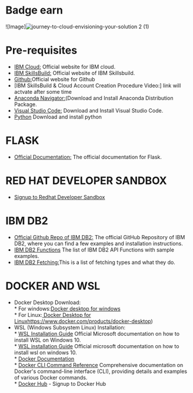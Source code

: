 
# Badge earn<br>
![Image]![journey-to-cloud-envisioning-your-solution 2 (1)](https://github.com/mayankgkv/IBMRedhat/assets/29403568/349957f6-9ec9-424a-ab90-8587a90147f5)



# Pre-requisites
* [IBM Cloud:](https://cloud.ibm.com/login) Official website for IBM cloud.<br>
* [IBM SkillsBuild:](https://www.ibm.com/academic/home) Official website of IBM Skillsbuild.<br>
* [Github:](https://github.com/)Official website for Github<br>
* [IBM SkillsBuild & Cloud Account Creation Procedure Video:] link will actvate after some time<br>
* [Anaconda Navigator:](https://www.anaconda.com/download)(Download and Install Anaconda Distribution Package.<br>
* [Visual Studio Code:](https://code.visualstudio.com/)  Download and Install Visual Studio Code.<br>
* [Python](https://www.python.org/downloads/release/python-3105/) Download and install python<br>


# FLASK
* [Official Documentation:](https://flask.palletsprojects.com/en/2.3.x/quickstart/#a-minimal-application) The official documentation for Flask.<br>

# RED HAT DEVELOPER SANDBOX
 * [Signup to Redhat Developer Sandbox](https://developers.redhat.com/developer-sandbox)<br>

# IBM DB2
* [Official Github Repo of IBM DB2:](https://github.com/ibmdb/python-ibmdb) The official GitHub Repository of IBM DB2, where you can find a few examples and installation instructions.<br>
* [IBM DB2 Functions](https://github.com/ibmdb/python-ibmdb/wiki/APIs)  The list of IBM DB2 API Functions with sample examples.<br>
* [IBM DB2 Fetching:](https://www.ibm.com/docs/en/dscp/10.1.0?topic=db-fetching-rows-columns-from-result-sets)This is a list of fetching types and what they do.<br>



# DOCKER AND WSL
 * Docker Desktop Download:<br>
       *  For windows:[Docker desktop for windows](https://www.docker.com/products/docker-desktop)<br>
       * For Linux:[ Docker Desktop for Linux](https://www.docker.com/products/docker-desktop)https://www.docker.com/products/docker-desktop)<br>
*  WSL (Windows Subsystem Linux) Installation:<br>
       * [WSL Installation Guide](https://docs.microsoft.com/en-us/windows/wsl/install-win1) Official Microsoft documentation on how to install WSL on Windows 10.<br>
       *  [WSL installation Guide](https://docs.docker.com/) Official microsoft documentation on how to install 
           wsl on windows 10.<br>
       *  [Docker Documentation ](https://docs.docker.com/)<br>
       *  [Docker CLI Command Reference](https://docs.docker.com/engine/reference/commandline/cli/) Comprehensive documentation on Docker's 
            command-line interface (CLI), providing details 
          and examples of various Docker commands.<br>
       *  [Docker Hub](https://hub.docker.com/) - Signup to Docker Hub<br>

